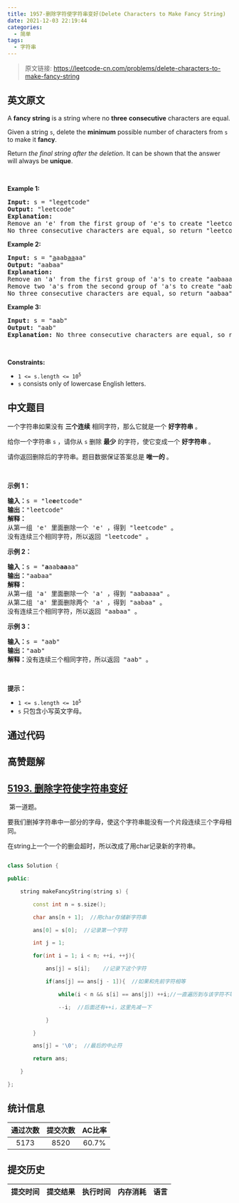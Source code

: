 ```yaml
---
title: 1957-删除字符使字符串变好(Delete Characters to Make Fancy String)
date: 2021-12-03 22:19:44
categories:
  - 简单
tags:
  - 字符串
---
```


> 原文链接: https://leetcode-cn.com/problems/delete-characters-to-make-fancy-string


## 英文原文
<div><p>A <strong>fancy string</strong> is a string where no <strong>three</strong> <strong>consecutive</strong> characters are equal.</p>

<p>Given a string <code>s</code>, delete the <strong>minimum</strong> possible number of characters from <code>s</code> to make it <strong>fancy</strong>.</p>

<p>Return <em>the final string after the deletion</em>. It can be shown that the answer will always be <strong>unique</strong>.</p>

<p>&nbsp;</p>
<p><strong>Example 1:</strong></p>

<pre>
<strong>Input:</strong> s = &quot;le<u>e</u>etcode&quot;
<strong>Output:</strong> &quot;leetcode&quot;
<strong>Explanation:</strong>
Remove an &#39;e&#39; from the first group of &#39;e&#39;s to create &quot;leetcode&quot;.
No three consecutive characters are equal, so return &quot;leetcode&quot;.
</pre>

<p><strong>Example 2:</strong></p>

<pre>
<strong>Input:</strong> s = &quot;<u>a</u>aab<u>aa</u>aa&quot;
<strong>Output:</strong> &quot;aabaa&quot;
<strong>Explanation:</strong>
Remove an &#39;a&#39; from the first group of &#39;a&#39;s to create &quot;aabaaaa&quot;.
Remove two &#39;a&#39;s from the second group of &#39;a&#39;s to create &quot;aabaa&quot;.
No three consecutive characters are equal, so return &quot;aabaa&quot;.
</pre>

<p><strong>Example 3:</strong></p>

<pre>
<strong>Input:</strong> s = &quot;aab&quot;
<strong>Output:</strong> &quot;aab&quot;
<strong>Explanation:</strong> No three consecutive characters are equal, so return &quot;aab&quot;.
</pre>

<p>&nbsp;</p>
<p><strong>Constraints:</strong></p>

<ul>
	<li><code>1 &lt;= s.length &lt;= 10<sup>5</sup></code></li>
	<li><code>s</code> consists only of lowercase English letters.</li>
</ul>
</div>

## 中文题目
<div><p>一个字符串如果没有 <strong>三个连续</strong>&nbsp;相同字符，那么它就是一个 <strong>好字符串</strong>&nbsp;。</p>

<p>给你一个字符串&nbsp;<code>s</code>&nbsp;，请你从 <code>s</code>&nbsp;删除&nbsp;<strong>最少</strong>&nbsp;的字符，使它变成一个 <strong>好字符串</strong> 。</p>

<p>请你返回删除后的字符串。题目数据保证答案总是 <strong>唯一的 </strong>。</p>

<p>&nbsp;</p>

<p><strong>示例 1：</strong></p>

<pre>
<b>输入：</b>s = "le<strong>e</strong>etcode"
<b>输出：</b>"leetcode"
<strong>解释：</strong>
从第一组 'e' 里面删除一个 'e' ，得到 "leetcode" 。
没有连续三个相同字符，所以返回 "leetcode" 。
</pre>

<p><strong>示例 2：</strong></p>

<pre>
<b>输入：</b>s = "<strong>a</strong>aab<strong>aa</strong>aa"
<b>输出：</b>"aabaa"
<strong>解释：</strong>
从第一组 'a' 里面删除一个 'a' ，得到 "aabaaaa" 。
从第二组 'a' 里面删除两个 'a' ，得到 "aabaa" 。
没有连续三个相同字符，所以返回 "aabaa" 。
</pre>

<p><strong>示例 3：</strong></p>

<pre>
<b>输入：</b>s = "aab"
<b>输出：</b>"aab"
<b>解释：</b>没有连续三个相同字符，所以返回 "aab" 。
</pre>

<p>&nbsp;</p>

<p><strong>提示：</strong></p>

<ul>
	<li><code>1 &lt;= s.length &lt;= 10<sup>5</sup></code></li>
	<li><code>s</code>&nbsp;只包含小写英文字母。</li>
</ul>
</div>

## 通过代码
<RecoDemo>
</RecoDemo>


## 高赞题解
##  [5193. 删除字符使字符串变好](https://leetcode-cn.com/problems/delete-characters-to-make-fancy-string/) 

​	第一道题。

​	要我们删掉字符串中一部分的字母，使这个字符串能没有一个片段连续三个字母相同。

   在string上一个一个的删会超时，所以改成了用char记录新的字符串。

```c++
class Solution {
public:
    string makeFancyString(string s) {
        const int n = s.size();
        char ans[n + 1];  //用char存储新字符串
        ans[0] = s[0];  //记录第一个字符
        int j = 1;
        for(int i = 1; i < n; ++i, ++j){
            ans[j] = s[i];    //记录下这个字符
            if(ans[j] == ans[j - 1]){  //如果和先前字符相等
                while(i < n && s[i] == ans[j]) ++i;//一直遍历到与该字符不等的地方
                --i;  //后面还有++i，这里先减一下
            }
        }
        ans[j] = '\0';  //最后的中止符
        return ans;
    }
};
```

## 统计信息
| 通过次数 | 提交次数 | AC比率 |
| :------: | :------: | :------: |
|    5173    |    8520    |   60.7%   |

## 提交历史
| 提交时间 | 提交结果 | 执行时间 |  内存消耗  | 语言 |
| :------: | :------: | :------: | :--------: | :--------: |
